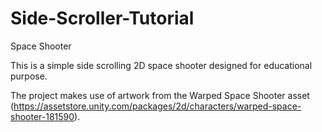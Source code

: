 # Side-Scroller-Tutorial
Space Shooter

This is a simple side scrolling 2D space shooter designed for educational purpose. 

The project makes use of artwork from the Warped Space Shooter asset (https://assetstore.unity.com/packages/2d/characters/warped-space-shooter-181590).
